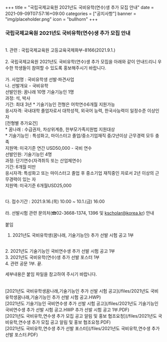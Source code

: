 +++
title = "국립국제교육원 2021년도 국비유학(연수)생 추가 모집 안내"
date = 2021-09-09T07:57:16+09:00
categories = ["공지사항"]
banner = "img/placeholder.png"
icon = "bullhorn"
+++
<!--more-->
### 국립국제교육원 2021년도 국비유학(연수)생 추가 모집 안내
<br>
1. 관련 : 국립국제교육원 고등교육국제화부-8166(2021.9.1.)
<br>
<br>
2. 국립국제교육원 2021년도 국비유학(연수)생 추가 모집을 아래와 같이 안내드리니 우수한 학생들이 참여할 수 있도록 홍보해주시기 바랍니다.
<br>
<br>
가. 사업명 : 국비유학생 선발·파견사업
<br>
나. 선발개요
- 국비유학
<br>
선발인원: 꿈나래 10명 기술기능인 1명
<br>
과정: 석, 박사
<br>
기간: 최대 3년 * 기술기능인 전형은 어학연수6개월 지원가능
<br>
응시자격: 국내대학 졸업자로서 대학성적, 외국어 능력, 한국사능력이 일정수준 이상인 자
<br>
[전형별 추가요건]
<br>
* 꿈나래 : 수급권자, 차상위계층, 한부모가족지원법 지원대상
<br>
* 기술기능인 : 특성화고, 마이스터고 졸업/중소기업재직 중/2년이상 근무경력 모두 충족
<br>
지원액: 미국기준 연간 USD50,000
- 국비 연수
<br>
선발인원: 기술기능인 4명
<br>
과정: 단기연수(자격취득 또는 산업체연수)
<br>
기간: 6개월 미만
<br>
응시자격: 특성화고 또는 마이스터고 졸업 후 중소기업 재직중인 자로서 2년 이상의 근무경력이 있는 자
<br>
지원액: 미국기준 6개월USD25,000
<br>
<br>

다. 접수기간 : 2021.9.16.(목) 10:00 ~ 10.1.(금) 16:00
<br>
<br>
라. 선발시험 관련 문의처(☎02-3668-1374, 1396 및 kscholar@korea.kr) 안내
<br>
<br>
붙임
<br>
1. 2021년도 국비유학생(꿈나래, 기술기능인) 추가 선발 시험 공고 1부
<br>
2. 2021년도 기술기능인 국비연수생 추가 선발 시험 공고 1부<br>
3. 2021년도 국비유학(연수)생 추가 선발 포스터 1부<br>
4. 관련 공문 1부.  끝.<br>

세부내용은 붙임 파일을 참고하여 주시기 바랍니다.
<br>
<br>
<br>
[2021년도 국비유학생꿈나래,기술기능인 추가 선발 시험 공고](/files/2021년도 국비유학생꿈나래,기술기능인 추가 선발 시험 공고.HWP)
<br>
[2021년도 기술기능인 국비연수생 추가 선발 시험 공고](/files/2021년도 기술기능인 국비연수생 추가 선발 시험 공고.HWP 추가 선발 시험 공고 1부.PDF)
<br>
[2021년도 국비유학,연수생 추가 모집 공고 알림 및 홍보 협조요청](/files/2021년도 국비유학,연수생 추가 모집 공고 알림 및 홍보 협조요청.PDF)
<br>
[2021년도 국비유학,연수생 추가 선발 포스터](/files/2021년도 국비유학,연수생 추가 선발 포스터.PDF)
